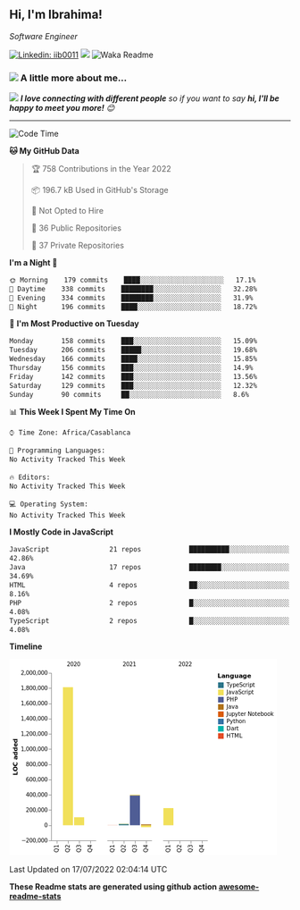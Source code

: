<h2>Hi, I'm Ibrahima! </h2>
<p><em>Software Engineer 
</em></p>


[![Linkedin: iib0011](https://img.shields.io/badge/-iib0011-blue?style=flat-square&logo=Linkedin&logoColor=white&link=https://www.linkedin.com/in/iib0011/)](https://www.linkedin.com/in/iib0011/)
![](https://visitor-badge.glitch.me/badge?page_id=iib0011)
![Waka Readme](https://github.com/iib0011/iib0011/workflows/Waka%20Readme/badge.svg)


### <img src="https://media.giphy.com/media/VgCDAzcKvsR6OM0uWg/giphy.gif" width="50"> A little more about me...  


<img src="https://media.giphy.com/media/LnQjpWaON8nhr21vNW/giphy.gif" width="60"> <em><b>I love connecting with different people</b> so if you want to say <b>hi, I'll be happy to meet you more!</b> 😊</em>

---
<!--START_SECTION:waka-->
![Code Time](http://img.shields.io/badge/Code%20Time-0%20secs-blue)

**🐱 My GitHub Data** 

> 🏆 758 Contributions in the Year 2022
 > 
> 📦 196.7 kB Used in GitHub's Storage 
 > 
> 🚫 Not Opted to Hire
 > 
> 📜 36 Public Repositories 
 > 
> 🔑 37 Private Repositories  
 > 
**I'm a Night 🦉** 

```text
🌞 Morning    179 commits    ████░░░░░░░░░░░░░░░░░░░░░   17.1% 
🌆 Daytime    338 commits    ████████░░░░░░░░░░░░░░░░░   32.28% 
🌃 Evening    334 commits    ████████░░░░░░░░░░░░░░░░░   31.9% 
🌙 Night      196 commits    ████░░░░░░░░░░░░░░░░░░░░░   18.72%

```
📅 **I'm Most Productive on Tuesday** 

```text
Monday       158 commits    ███░░░░░░░░░░░░░░░░░░░░░░   15.09% 
Tuesday      206 commits    █████░░░░░░░░░░░░░░░░░░░░   19.68% 
Wednesday    166 commits    ████░░░░░░░░░░░░░░░░░░░░░   15.85% 
Thursday     156 commits    ███░░░░░░░░░░░░░░░░░░░░░░   14.9% 
Friday       142 commits    ███░░░░░░░░░░░░░░░░░░░░░░   13.56% 
Saturday     129 commits    ███░░░░░░░░░░░░░░░░░░░░░░   12.32% 
Sunday       90 commits     ██░░░░░░░░░░░░░░░░░░░░░░░   8.6%

```


📊 **This Week I Spent My Time On** 

```text
⌚︎ Time Zone: Africa/Casablanca

💬 Programming Languages: 
No Activity Tracked This Week

🔥 Editors: 
No Activity Tracked This Week

💻 Operating System: 
No Activity Tracked This Week

```

**I Mostly Code in JavaScript** 

```text
JavaScript               21 repos            ██████████░░░░░░░░░░░░░░░   42.86% 
Java                     17 repos            ████████░░░░░░░░░░░░░░░░░   34.69% 
HTML                     4 repos             ██░░░░░░░░░░░░░░░░░░░░░░░   8.16% 
PHP                      2 repos             █░░░░░░░░░░░░░░░░░░░░░░░░   4.08% 
TypeScript               2 repos             █░░░░░░░░░░░░░░░░░░░░░░░░   4.08%

```


**Timeline**

![Chart not found](https://raw.githubusercontent.com/iib0011/iib0011/master/charts/bar_graph.png) 


 Last Updated on 17/07/2022 02:04:14 UTC
<!--END_SECTION:waka-->

**These Readme stats are generated using github action [awesome-readme-stats](https://github.com/iib0011/waka-readme-stats)**
